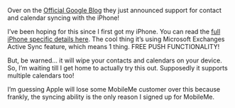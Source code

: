 <!--
slug: official-google-sync-now-finally-comes-iphone
date: Mon Feb 09 2009 09:00:00 GMT+0100 (CET)
tags: google, iphone
title: Official Google Sync now finally comes to iPhone!
id: 98750062
link: http://joreteg.com/post/98750062/official-google-sync-now-finally-comes-iphone
raw: {"blog_name":"henrikjoreteg","id":98750062,"post_url":"http://joreteg.com/post/98750062/official-google-sync-now-finally-comes-iphone","slug":"official-google-sync-now-finally-comes-iphone","type":"text","date":"2009-02-09 08:00:00 GMT","timestamp":1234166400,"state":"published","format":"markdown","reblog_key":"7lEb0exT","tags":["google","iphone"],"short_url":"http://tmblr.co/ZgL_Yy5uivk","recommended_source":null,"recommended_color":null,"highlighted":[],"note_count":0,"title":"Official Google Sync now finally comes to iPhone!","body":"<p>Over on the <a href=\"http://googleblog.blogspot.com/2009/02/calendar-and-contact-syncing-for-iphone.html\">Official Google Blog</a> they just announced support for contact and calendar syncing with the iPhone!</p>\n\n<p>I&rsquo;ve been hoping for this since I first got my iPhone. You can read the <a href=\"http://www.google.com/mobile/apple/sync.html\">full iPhone specific details here</a>. The cool thing it&rsquo;s using Microsoft Exchanges Active Sync feature, which means 1 thing. FREE PUSH FUNCTIONALITY!</p>\n\n<p>But, be warned&hellip; it will wipe your contacts and calendars on your device. So, I&rsquo;m waiting till I get home to actually try this out. Supposedly it supports multiple calendars too!</p>\n\n<p>I&rsquo;m guessing Apple will lose some MobileMe customer over this because frankly, the syncing ability is the only reason I signed up for MobileMe.</p>","reblog":{"tree_html":"","comment":"<p>Over on the <a href=\"http://googleblog.blogspot.com/2009/02/calendar-and-contact-syncing-for-iphone.html\">Official Google Blog</a> they just announced support for contact and calendar syncing with the iPhone!</p>\n\n<p>I’ve been hoping for this since I first got my iPhone. You can read the <a href=\"http://www.google.com/mobile/apple/sync.html\">full iPhone specific details here</a>. The cool thing it’s using Microsoft Exchanges Active Sync feature, which means 1 thing. FREE PUSH FUNCTIONALITY!</p>\n\n<p>But, be warned… it will wipe your contacts and calendars on your device. So, I’m waiting till I get home to actually try this out. Supposedly it supports multiple calendars too!</p>\n\n<p>I’m guessing Apple will lose some MobileMe customer over this because frankly, the syncing ability is the only reason I signed up for MobileMe.</p>"},"trail":[{"blog":{"name":"henrikjoreteg","active":true,"theme":{"header_full_width":1500,"header_full_height":500,"header_focus_width":676,"header_focus_height":380,"avatar_shape":"circle","background_color":"#F6F6F6","body_font":"Helvetica Neue","header_bounds":"0,1249,380,573","header_image":"http://static.tumblr.com/df7befc8b0387cf597578e613c221cb3/uzkwgdq/FAjnt7hyg/tumblr_static_agmw2bdhkjs4ws4sscw44swgc.jpg","header_image_focused":"http://static.tumblr.com/df7befc8b0387cf597578e613c221cb3/uzkwgdq/1oSnt7hyh/tumblr_static_tumblr_static_agmw2bdhkjs4ws4sscw44swgc_focused_v3.jpg","header_image_scaled":"http://static.tumblr.com/df7befc8b0387cf597578e613c221cb3/uzkwgdq/FAjnt7hyg/tumblr_static_agmw2bdhkjs4ws4sscw44swgc_2048_v2.jpg","header_stretch":true,"link_color":"#529ECC","show_avatar":true,"show_description":true,"show_header_image":true,"show_title":true,"title_color":"#444444","title_font":"Helvetica Neue","title_font_weight":"bold"}},"post":{"id":"98750062"},"content_raw":"<p>Over on the <a href=\"http://googleblog.blogspot.com/2009/02/calendar-and-contact-syncing-for-iphone.html\">Official Google Blog</a> they just announced support for contact and calendar syncing with the iPhone!</p>\n\n<p>I’ve been hoping for this since I first got my iPhone. You can read the <a href=\"http://www.google.com/mobile/apple/sync.html\">full iPhone specific details here</a>. The cool thing it’s using Microsoft Exchanges Active Sync feature, which means 1 thing. FREE PUSH FUNCTIONALITY!</p>\n\n<p>But, be warned… it will wipe your contacts and calendars on your device. So, I’m waiting till I get home to actually try this out. Supposedly it supports multiple calendars too!</p>\n\n<p>I’m guessing Apple will lose some MobileMe customer over this because frankly, the syncing ability is the only reason I signed up for MobileMe.</p>","content":"<p>Over on the <a href=\"http://googleblog.blogspot.com/2009/02/calendar-and-contact-syncing-for-iphone.html\">Official Google Blog</a> they just announced support for contact and calendar syncing with the iPhone!</p>\n\n<p>I’ve been hoping for this since I first got my iPhone. You can read the <a href=\"http://www.google.com/mobile/apple/sync.html\">full iPhone specific details here</a>. The cool thing it’s using Microsoft Exchanges Active Sync feature, which means 1 thing. FREE PUSH FUNCTIONALITY!</p>\n\n<p>But, be warned… it will wipe your contacts and calendars on your device. So, I’m waiting till I get home to actually try this out. Supposedly it supports multiple calendars too!</p>\n\n<p>I’m guessing Apple will lose some MobileMe customer over this because frankly, the syncing ability is the only reason I signed up for MobileMe.</p>","is_current_item":true,"is_root_item":true}]}
publish: 2009-02-09
-->


<p>Over on the <a href="http://googleblog.blogspot.com/2009/02/calendar-and-contact-syncing-for-iphone.html">Official Google Blog</a> they just announced support for contact and calendar syncing with the iPhone!</p>

<p>I&rsquo;ve been hoping for this since I first got my iPhone. You can read the <a href="http://www.google.com/mobile/apple/sync.html">full iPhone specific details here</a>. The cool thing it&rsquo;s using Microsoft Exchanges Active Sync feature, which means 1 thing. FREE PUSH FUNCTIONALITY!</p>

<p>But, be warned&hellip; it will wipe your contacts and calendars on your device. So, I&rsquo;m waiting till I get home to actually try this out. Supposedly it supports multiple calendars too!</p>

<p>I&rsquo;m guessing Apple will lose some MobileMe customer over this because frankly, the syncing ability is the only reason I signed up for MobileMe.</p>
